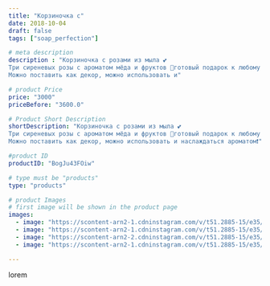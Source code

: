 ```yaml
---
title: "Корзиночка с"
date: 2018-10-04
draft: false
tags: ["soap_perfection"]

# meta description
description : "Корзиночка с розами из мыла 💕
Три сиреневых розы с ароматом мёда и фруктов 💛готовый подарок к любому празднику ❗
Можно поставить как декор, можно использовать и"

# product Price
price: "3000"
priceBefore: "3600.0"

# Product Short Description
shortDescription: "Корзиночка с розами из мыла 💕
Три сиреневых розы с ароматом мёда и фруктов 💛готовый подарок к любому празднику ❗
Можно поставить как декор, можно использовать и наслаждаться ароматом❗"

#product ID
productID: "BogJu43FOiw"

# type must be "products"
type: "products"

# product Images
# first image will be shown in the product page
images:
  - image: "https://scontent-arn2-1.cdninstagram.com/v/t51.2885-15/e35/41001579_169027504018539_75329077968164993_n.jpg?se=7&tp=1&_nc_ht=scontent-arn2-1.cdninstagram.com&_nc_cat=103&_nc_ohc=lrwYqEF52NEAX_UTk4_&ccb=7-4&oh=969a864f531ea8606916de83231ef790&oe=6081BEFF&ig_cache_key=MTg4MjU0NzQ0NDk5MjE5OTY0Ng%3D%3D.2-ccb7-4"
  - image: "https://scontent-arn2-1.cdninstagram.com/v/t51.2885-15/e35/42335317_2667565326801202_22306777728342368_n.jpg?se=7&tp=1&_nc_ht=scontent-arn2-1.cdninstagram.com&_nc_cat=110&_nc_ohc=3tQ_we9PFzAAX8lLUS1&ccb=7-4&oh=ee445cda31506bcbb4661e43076001f8&oe=6084887D&ig_cache_key=MTg4MjU0NzQ0NTAwODk3NDgyNg%3D%3D.2-ccb7-4"
  - image: "https://scontent-arn2-2.cdninstagram.com/v/t51.2885-15/e35/42161356_350548862363477_2949892514164822170_n.jpg?se=7&tp=1&_nc_ht=scontent-arn2-2.cdninstagram.com&_nc_cat=105&_nc_ohc=qdtw0639r-cAX_Rg7s2&ccb=7-4&oh=9012fc5c5b91e548a89f3baf249cbc97&oe=6083110E&ig_cache_key=MTg4MjU0NzQ0NDk5MjM1NzkxMg%3D%3D.2-ccb7-4"
  - image: "https://scontent-arn2-1.cdninstagram.com/v/t51.2885-15/e35/42459344_125717301723679_2242381116630526363_n.jpg?se=7&tp=1&_nc_ht=scontent-arn2-1.cdninstagram.com&_nc_cat=107&_nc_ohc=PPCN5rgdufsAX9LT6P2&ccb=7-4&oh=c84436a0513636e823f4685281b82054&oe=6083A996&ig_cache_key=MTg4MjU0NzQ0NDk3NTU4MDUwNA%3D%3D.2-ccb7-4"

---
```

lorem
